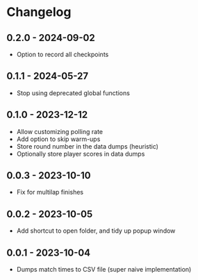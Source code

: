 # Changelog

## 0.2.0 - 2024-09-02

* Option to record all checkpoints


## 0.1.1 - 2024-05-27

* Stop using deprecated global functions


## 0.1.0 - 2023-12-12

* Allow customizing polling rate
* Add option to skip warm-ups
* Store round number in the data dumps (heuristic)
* Optionally store player scores in data dumps


## 0.0.3 - 2023-10-10

* Fix for multilap finishes


## 0.0.2 - 2023-10-05

* Add shortcut to open folder, and tidy up popup window


## 0.0.1 - 2023-10-04

* Dumps match times to CSV file (super naive implementation)
